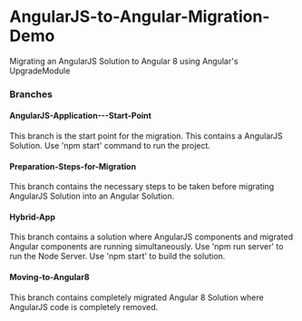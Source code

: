# AngularJS-to-Angular-Migration-Demo
Migrating an AngularJS Solution to Angular 8 using Angular's UpgradeModule


### Branches

#### AngularJS-Application---Start-Point
This branch is the start point for the migration. This contains a AngularJS Solution.
Use 'npm start' command to run the project.

#### Preparation-Steps-for-Migration
This branch contains the necessary steps to be taken before migrating AngularJS Solution into an Angular Solution.

#### Hybrid-App
This branch contains a solution where AngularJS components and migrated Angular components are running simultaneously.
Use 'npm run server' to run the Node Server.
Use 'npm start' to build the solution.

#### Moving-to-Angular8
This branch contains completely migrated Angular 8 Solution where AngularJS code is completely removed.
